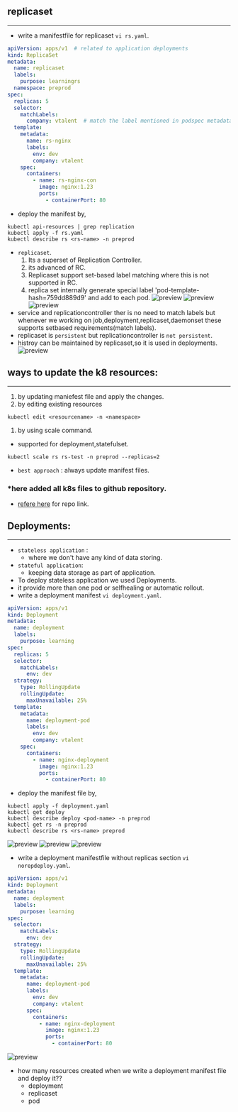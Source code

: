 ## replicaset
-------------------------
* write a manifestfile for replicaset `vi rs.yaml`.
```yaml
apiVersion: apps/v1  # related to application deployments
kind: ReplicaSet
metadata:
  name: replicaset
  labels:
    purpose: learningrs
  namespace: preprod
spec:
  replicas: 5
  selector:
    matchLabels:
      company: vtalent  # match the label mentioned in podspec metadata
  template:
    metadata:
      name: rs-nginx
      labels:
        env: dev
        company: vtalent
    spec:
      containers:
        - name: rs-nginx-con
          image: nginx:1.23
          ports:
            - containerPort: 80
```
* deploy the manifest by,
```
kubectl api-resources | grep replication
kubectl apply -f rs.yaml
kubectl describe rs <rs-name> -n preprod
```
* `replicaset`.
     1. Its a superset of Replication Controller.
     2. its advanced of RC.
     3. Replicaset support set-based label matching where this is not supported in RC.
     4. replica set internally generate special label 'pod-template-hash=759dd889d9' and add to each pod.
![preview](./images/k8s41.png)
![preview](./images/k8s42.png)
![preview](./images/k8s43.png)
* service and replicationcontroller ther is no need to match labels but whenever we working on job,deployment,replicaset,daemonset these supports setbased requirements(match labels).
* replicaset is `persistent` but replicationcontroller is `not persistent`.
* histroy can be maintained by replicaset,so it is used in deployments.
![preview](./images/k8s56.png)
## ways to update the k8 resources:
-------------------------------------
1. by updating maniefest file and apply the changes.
2. by editing existing resources
``` 
kubectl edit <resourcename> -n <namespace>
```
1. by using scale command.
  * supported for deployment,statefulset.
```
kubectl scale rs rs-test -n preprod --replicas=2
```
* `best approach` : always update manifest files.
### *here added all k8s files to github repository.
* [refere here](https://github.com/malleshdevops/devops18-k8-files.git) for repo link.
## Deployments:
---------------------------
* `stateless application` : 
   * where we don't have any kind of data storing.
* `stateful application`: 
   *  keeping data storage as part of application.
* To deploy stateless application we used Deployments.
* it provide more than one pod or selfhealing or automatic rollout.
*  write a deployment manifest `vi deployment.yaml`.
```yaml
apiVersion: apps/v1
kind: Deployment
metadata:
  name: deployment
  labels: 
    purpose: learning
spec:
  replicas: 5
  selector:
    matchLabels:
      env: dev
  strategy:
    type: RollingUpdate
    rollingUpdate:
      maxUnavailable: 25%
  template:
    metadata:
      name: deployment-pod
      labels:
        env: dev
        company: vtalent
    spec: 
      containers:
        - name: nginx-deployment
          image: nginx:1.23
          ports:
            - containerPort: 80
```
* deploy the manifest file by,
```
kubectl apply -f deployment.yaml
kubectl get deploy
kubectl describe deploy <pod-name> -n preprod
kubectl get rs -n preprod
kubectl describe rs <rs-name> preprod
```
![preview](./images/k8s45.png)
![preview](./images/k8s46.png)
![preview](./images/k8s47.png)
* write a deployment manifestfile without replicas section `vi norepdeploy.yaml`.
```yaml
apiVersion: apps/v1
kind: Deployment
metadata:
  name: deployment
  labels: 
    purpose: learning
spec:
  selector:
    matchLabels:
      env: dev
  strategy:
    type: RollingUpdate
    rollingUpdate:
      maxUnavailable: 25%
  template:
    metadata:
      name: deployment-pod
      labels:
        env: dev
        company: vtalent
      spec: 
        containers:
          - name: nginx-deployment
            image: nginx:1.23
            ports:
              - containerPort: 80
```
![preview](./images/k8s48.png)
* how many resources created when we write a deployment manifest file and deploy it??
  * deployment
  * replicaset
  * pod






  



 





